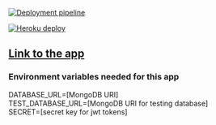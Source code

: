 [![Deployment pipeline](https://github.com/lapptomi/surveycreatorpro/actions/workflows/pipeline.yml/badge.svg)](https://github.com/lapptomi/surveycreatorpro/actions/workflows/pipeline.yml)

[![Heroku deploy](https://github.com/lapptomi/surveycreatorpro/actions/workflows/deploy.yml/badge.svg)](https://github.com/lapptomi/surveycreatorpro/actions/workflows/deploy.yml)

## [Link to the app](https://surveycreatorpro.herokuapp.com/)


### Environment variables needed for this app

DATABASE_URL=[MongoDB URI]  
TEST_DATABASE_URL=[MongoDB URI for testing database]  
SECRET=[secret key for jwt tokens]